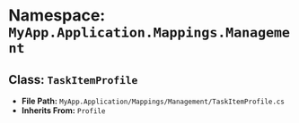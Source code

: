 # Namespace: `MyApp.Application.Mappings.Management`

## Class: `TaskItemProfile`

- **File Path:** `MyApp.Application/Mappings/Management/TaskItemProfile.cs`
- **Inherits From:** `Profile`


